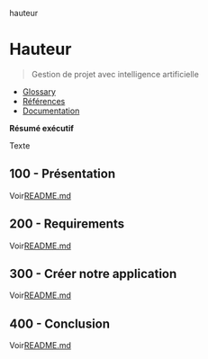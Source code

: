 hauteur

# Hauteur

> Gestion de projet avec intelligence artificielle

-   [Glossary](./GLOSSARY.md)
-   [Références](./REFERENCES.md)
-   [Documentation](./DOCUMENTATION.md)

**Résumé exécutif**

Texte

## 100 - Présentation

Voir[README.md](./100/README.md)

## 200 - Requirements

Voir[README.md](./200/README.md)

## 300 - Créer notre application

Voir[README.md](./300/README.md)

## 400 - Conclusion

Voir[README.md](./400/README.md)
